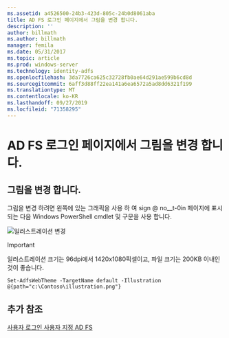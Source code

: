 ```yaml
---
ms.assetid: a4526500-24b3-423d-805c-24b0d8061aba
title: AD FS 로그인 페이지에서 그림을 변경 합니다.
description: ''
author: billmath
ms.author: billmath
manager: femila
ms.date: 05/31/2017
ms.topic: article
ms.prod: windows-server
ms.technology: identity-adfs
ms.openlocfilehash: 3da7726ca625c32728fb0ae64d291ae599b6cd8d
ms.sourcegitcommit: 6aff3d88ff22ea141a6ea6572a5ad8dd6321f199
ms.translationtype: MT
ms.contentlocale: ko-KR
ms.lasthandoff: 09/27/2019
ms.locfileid: "71358295"
---
```

# <a name="change-the-illustration-on-the-ad-fs-sign-in-page"></a>AD FS 로그인 페이지에서 그림을 변경 합니다.

## <a name="change-the-illustration"></a>그림을 변경 합니다.  


그림을 변경 하려면 왼쪽에 있는 그래픽을 사용 하 여 sign @ no__t-0in 페이지에 표시 되는 다음 Windows PowerShell cmdlet 및 구문을 사용 합니다.  

![일러스트레이션 변경](media/AD-FS-user-sign-in-customization/ADFS_Blue_Custom2.png)
  
> [!IMPORTANT]  
> 일러스트레이션 크기는 96dpi에서 1420x1080픽셀이고, 파일 크기는 200KB 이내인 것이 좋습니다.  
  
 
    Set-AdfsWebTheme -TargetName default -Illustration @{path="c:\Contoso\illustration.png"}  

## <a name="additional-references"></a>추가 참조 
[사용자 로그인 사용자 지정 AD FS](AD-FS-user-sign-in-customization.md)  
  
  
